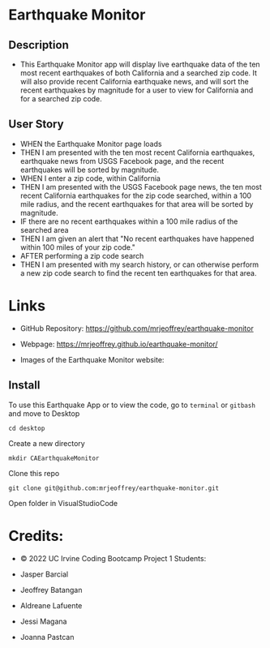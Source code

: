 # Earthquake Monitor

## Description 
* This Earthquake Monitor app will display live earthquake data of the ten most recent earthquakes of both California and a searched zip code. It will also provide recent California earthquake news, and will sort the recent earthquakes by magnitude for a user to view for California and for a searched zip code.

## User Story
* WHEN the Earthquake Monitor page loads
* THEN I am presented with the ten most recent California earthquakes, earthquake news from USGS Facebook page, and the recent earthquakes will be sorted by magnitude. 
* WHEN I enter a zip code, within California
* THEN I am presented with the USGS Facebook page news, the ten most recent California earthquakes for the zip code searched, within a 100 mile radius, and the recent earthquakes for that area will be sorted by magnitude. 
* IF there are no recent earthquakes within a 100 mile radius of the searched area
* THEN I am given an alert that "No recent earthquakes have happened within 100 miles of your zip code."
* AFTER performing a zip code search
* THEN I am presented with my search history, or can otherwise perform a new zip code search to find the recent ten earthquakes for that area.


# Links
* GitHub Repository: https://github.com/mrjeoffrey/earthquake-monitor

* Webpage: https://mrjeoffrey.github.io/earthquake-monitor/

* Images of the Earthquake Monitor website:

## Install
To use this Earthquake App or to view the code, go to `terminal` or `gitbash` and move to Desktop
 
    cd desktop

Create a new directory

    mkdir CAEarthquakeMonitor

Clone this repo

    git clone git@github.com:mrjeoffrey/earthquake-monitor.git

Open folder in VisualStudioCode

# Credits:
* © 2022 UC Irvine Coding Bootcamp Project 1 Students:

* Jasper Barcial
* Jeoffrey Batangan
* Aldreane Lafuente 
* Jessi Magana
* Joanna Pastcan





